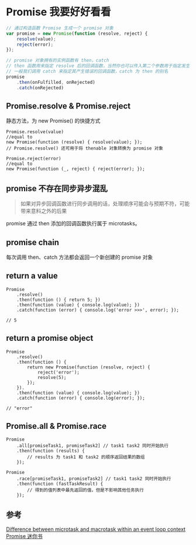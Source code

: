 # Promise 我要好好看看

```js
// 通过构造函数 Promise 生成一个 promise 对象
var promise = new Promise(function (resolve, reject) {
    resolve(value);
    reject(error);
});

// promise 对象拥有的实例函数有 then，catch
// then 函数用来指定 resolve 后的回调函数，当然你也可以传入第二个参数用于指定发生错误时的回调函数
// 一般我们调用 catch 来指定其产生错误的回调函数，catch 为 then 的别名
promise
    .then(onFulfilled, onRejected)
    .catch(onRejected)
```


## Promise.resolve & Promise.reject

静态方法，为 new Promise() 的快捷方式

```
Promise.resolve(value)
//equal to
new Promise(function (resolve) { resolve(value); });
// Promise.resolve() 还可用于将 thenable 对象转换为 promise 对象

Promise.reject(error)
//equal to
new Promise(function (_, reject) { reject(error); });
```


## promise 不存在同步异步混乱

> 如果对异步回调函数进行同步调用的话，处理顺序可能会与预期不符，可能带来意料之外的后果

promise 通过 then 添加的回调函数执行属于 microtasks。 


## promise chain

每次调用 then、catch 方法都会返回一个新创建的 promise 对象


## return a value

```
Promise
    .resolve()
    .then(function () { return 5; })
    .then(function (value) { console.log(value); })
    .catch(function (error) { console.log('error >>>', error); });
    
// 5
```


## return a promise object

```
Promise
    .resolve()
    .then(function () {
        return new Promise(function (resolve, reject) {
            reject('error');
            resolve(5);
        });
    }).
    .then(function (value) { console.log(value); })
    .catch(function (error) { console.log(error); });

// "error"
```


## Promise.all & Promise.race

```
Promise
    .all[promiseTask1, promiseTask2] // task1 task2 同时开始执行
    .then(function (results) {
        // results 为 task1 和 task2 的顺序返回结果的数组
    });

Promise
    .race[promiseTask1, promiseTask2] // task1 task2 同时开始执行
    .then(function (fastTaskResult) {
        // 得到的值列表中最先返回的值，但是不影响其他任务执行
    });
```


## 参考

[Difference between microtask and macrotask within an event loop context](http://stackoverflow.com/questions/25915634/difference-between-microtask-and-macrotask-within-an-event-loop-contextl)
[Promise 迷你书](http://liubin.org/promises-book/)
